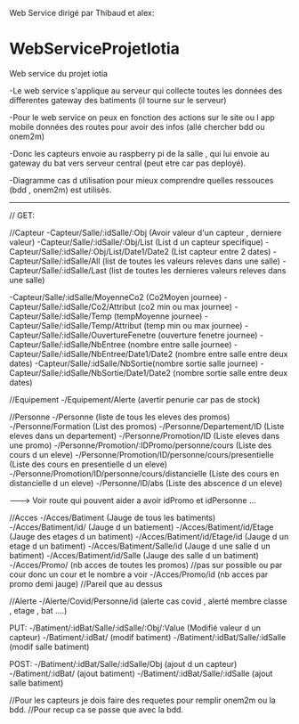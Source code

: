 Web Service dirigé par Thibaud et alex:

# WebServiceProjetIotia
Web service du projet iotia

-Le web service s'applique au serveur qui collecte toutes les données des differentes gateway des batiments (il tourne sur le serveur)

-Pour le web service on peux en fonction des actions sur le site ou l app mobile données des routes pour avoir des infos (allé chercher bdd ou onem2m)

-Donc les capteurs envoie au raspberry pi de la salle , qui lui envoie au gateway du bat vers serveur central (peut etre car pas deployé).

-Diagramme cas d utilisation pour mieux comprendre quelles ressouces (bdd , onem2m) est utilisés.

--------------------------------------------
//
GET:

//Capteur
-Capteur/Salle/:idSalle/:Obj (Avoir valeur d'un capteur , derniere valeur)
-Capteur/Salle/:idSalle/:Obj/List (List d un capteur specifique)
-Capteur/Salle/:idSalle/:Obj/List/Date1/Date2 (List capteur entre 2 dates)
-Capteur/Salle/:idSalle/All (list de toutes les valeurs releves dans une salle)
-Capteur/Salle/:idSalle/Last (list de toutes les dernieres valeurs releves dans une salle)

-Capteur/Salle/:idSalle/MoyenneCo2 (Co2Moyen journee)
-Capteur/Salle/:idSalle/Co2/Attribut (co2 min ou max journee)
-Capteur/Salle/:idSalle/Temp (tempMoyenne journee)
-Capteur/Salle/:idSalle/Temp/Attribut (temp min ou max  journee)
-Capteur/Salle/:idSalle/OuvertureFenetre (ouverture fenetre journee)
-Capteur/Salle/:idSalle/NbEntree (nombre entre salle journee)
-Capteur/Salle/:idSalle/NbEntree/Date1/Date2 (nombre entre salle entre deux dates)
-Capteur/Salle/:idSalle/NbSortie(nombre sortie salle journee)
-Capteur/Salle/:idSalle/NbSortie/Date1/Date2 (nombre sortie salle entre deux dates)

//Equipement
-/Equipement/Alerte (avertir penurie car pas de stock)

//Personne
-/Personne (liste de tous les eleves des promos)
-/Personne/Formation (List des promos)
-/Personne/Departement/ID (Liste eleves dans un departement)
-/Personne/Promotion/ID (Liste eleves dans une promo)
-/Personne/Promotion/:IDPromo/personne/cours (Liste des cours d un eleve)
-/Personne/Promotion/ID/personne/cours/presentielle (Liste des cours en presentielle d un eleve)
-/Personne/Promotion/ID/personne/cours/distancielle (Liste des cours en distancielle d un eleve)
-/Personne/ID/abs (Liste des abscence d un eleve)

---> Voir route qui pouvent aider a avoir idPromo et idPersonne ...

//Acces
-/Acces/Batiment (Jauge de tous les batiments)
-/Acces/Batiment/id/ (Jauge d un batiement)
-/Acces/Batiment/id/Etage (Jauge des etages d un batiment)
-/Acces/Batiment/id/Etage/id (Jauge d un etage d un batiment)
-/Acces/Batiment/Salle/id (Jauge d une salle d un batiment)
-/Acces/Batiment/id/Salle (Jauge des salle d un batiment)
-/Acces/Promo/ (nb acces de toutes les promos)  //pas sur possible ou par cour donc un cour et le nombre a voir 
-/Acces/Promo/id (nb acces par promo demi jauge)  //Pareil que au dessus 

//Alerte 
-/Alerte/Covid/Personne/id (alerte cas covid , alerté membre classe , etage , bat ....)

PUT:
-/Batiment/:idBat/Salle/:idSalle/:Obj/:Value (Modifié valeur d un capteur)
-/Batiment/:idBat/ (modif batiment)
-/Batiment/:idBat/Salle/:idSalle (modif salle batiment)


POST:
-/Batiment/:idBat/Salle/:idSalle/Obj (ajout d un capteur)
-/Batiment/:idBat/ (ajout batiment)
-/Batiment/:idBat/Salle/:idSalle (ajout salle batiment)

//Pour les capteurs je dois faire des requetes pour remplir onem2m ou la bdd.
//Pour recup ca se passe que avec la bdd.

